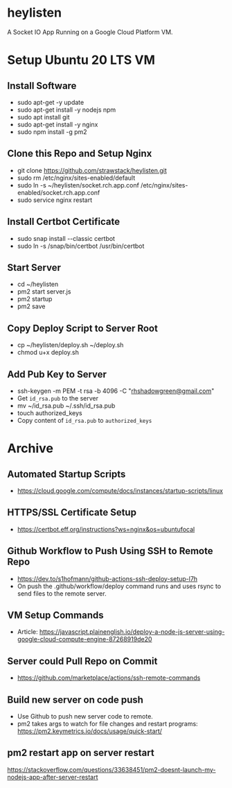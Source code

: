 # heylisten

A Socket IO App Running on a Google Cloud Platform VM.

# Setup Ubuntu 20 LTS VM

## Install Software
- sudo apt-get -y update
- sudo apt-get install -y nodejs npm
- sudo apt install git
- sudo apt-get install -y nginx
- sudo npm install -g pm2

## Clone this Repo and Setup Nginx
- git clone https://github.com/strawstack/heylisten.git
- sudo rm /etc/nginx/sites-enabled/default
- sudo ln -s ~/heylisten/socket.rch.app.conf /etc/nginx/sites-enabled/socket.rch.app.conf
- sudo service nginx restart

## Install Certbot Certificate
- sudo snap install --classic certbot
- sudo ln -s /snap/bin/certbot /usr/bin/certbot

## Start Server
- cd ~/heylisten
- pm2 start server.js
- pm2 startup
- pm2 save

## Copy Deploy Script to Server Root
- cp ~/heylisten/deploy.sh ~/deploy.sh
- chmod u+x deploy.sh

## Add Pub Key to Server
- ssh-keygen -m PEM -t rsa -b 4096 -C "rhshadowgreen@gmail.com"
- Get `id_rsa.pub` to the server
- mv ~/id_rsa.pub ~/.ssh/id_rsa.pub
- touch authorized_keys
- Copy content of `id_rsa.pub` to `authorized_keys`

# Archive

## Automated Startup Scripts
- https://cloud.google.com/compute/docs/instances/startup-scripts/linux

## HTTPS/SSL Certificate Setup
- https://certbot.eff.org/instructions?ws=nginx&os=ubuntufocal

## Github Workflow to Push Using SSH to Remote Repo
- https://dev.to/s1hofmann/github-actions-ssh-deploy-setup-l7h
- On push the .github/workflow/deploy command runs and uses rsync to send files to the remote server.

## VM Setup Commands
- Article: https://javascript.plainenglish.io/deploy-a-node-js-server-using-google-cloud-compute-engine-87268919de20

## Server could Pull Repo on Commit
- https://github.com/marketplace/actions/ssh-remote-commands

## Build new server on code push
- Use Github to push new server code to remote.
- pm2 takes args to watch for file changes and restart programs: https://pm2.keymetrics.io/docs/usage/quick-start/

## pm2 restart app on server restart
https://stackoverflow.com/questions/33638451/pm2-doesnt-launch-my-nodejs-app-after-server-restart
